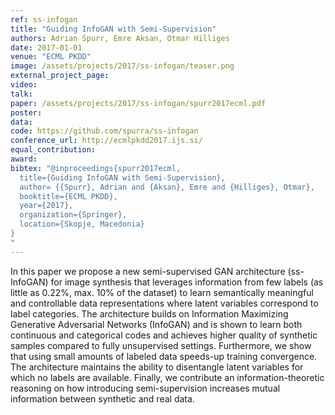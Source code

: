 ```yaml
---
ref: ss-infogan
title: "Guiding InfoGAN with Semi-Supervision"
authors: Adrian Spurr, Emre Aksan, Otmar Hilliges
date: 2017-01-01
venue: "ECML PKDD"
image: /assets/projects/2017/ss-infogan/teaser.png
external_project_page: 
video: 
talk: 
paper: /assets/projects/2017/ss-infogan/spurr2017ecml.pdf
poster: 
data: 
code: https://github.com/spurra/ss-infogan
conference_url: http://ecmlpkdd2017.ijs.si/
equal_contribution: 
award: 
bibtex: "@inproceedings{spurr2017ecml,
  title={Guiding InfoGAN with Semi-Supervision},
  author= {{Spurr}, Adrian and {Aksan}, Emre and {Hilliges}, Otmar},
  booktitle={ECML PKDD},
  year={2017},
  organization={Springer},
  location={Skopje, Macedonia}
}
"
---
```

In this paper we propose a new semi-supervised GAN architecture (ss-InfoGAN) for image synthesis that leverages information from few labels (as little as 0.22%, max. 10% of the dataset) to learn semantically meaningful and controllable data representations where latent variables correspond to label categories. The architecture builds on Information Maximizing Generative Adversarial Networks (InfoGAN) and is shown to learn both continuous and categorical codes and achieves higher quality of synthetic samples compared to fully unsupervised settings. Furthermore, we show that using small amounts of labeled data speeds-up training convergence. The architecture maintains the ability to disentangle latent variables for which no labels are available. Finally, we contribute an information-theoretic reasoning on how introducing semi-supervision increases mutual information between synthetic and real data.
